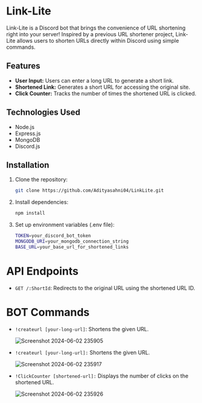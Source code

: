 # Link-Lite

Link-Lite is a Discord bot that brings the convenience of URL shortening right into your server! Inspired by a previous URL shortener project, Link-Lite allows users to shorten URLs directly within Discord using simple commands.

## Features

- **User Input:** Users can enter a long URL to generate a short link.
- **Shortened Link:** Generates a short URL for accessing the original site.
- **Click Counter:** Tracks the number of times the shortened URL is clicked.

## Technologies Used

- Node.js
- Express.js
- MongoDB
- Discord.js

## Installation

1. Clone the repository:

   ```bash
   git clone https://github.com/Adityasahni04/LinkLite.git
2. Install dependencies:

   ```bash
   npm install
2. Set up environment variables (.env file):

   ```bash
   TOKEN=your_discord_bot_token
   MONGODB_URI=your_mongodb_connection_string
   BASE_URL=your_base_url_for_shortened_links

# API Endpoints

- `GET /:ShortId`: Redirects to the original URL using the shortened URL ID.

# BOT Commands
- `!createurl [your-long-url]`: Shortens the given URL.

   ![Screenshot 2024-06-02 235905](https://github.com/Adityasahni04/URL-Shortener/assets/165515938/aa86a668-cc80-4abd-992d-c229e51a4de1)

- `!createurl [your-long-url]:` Shortens the given URL.

   ![Screenshot 2024-06-02 235917](https://github.com/Adityasahni04/URL-Shortener/assets/165515938/9eef36fc-1850-47ab-8963-3163bc0dde17)


- `!ClickCounter [shortened-url]:` Displays the number of clicks on the shortened URL.

  
   ![Screenshot 2024-06-02 235926](https://github.com/Adityasahni04/URL-Shortener/assets/165515938/e16aabde-98d7-4ef6-ba6a-a990e0217603)
